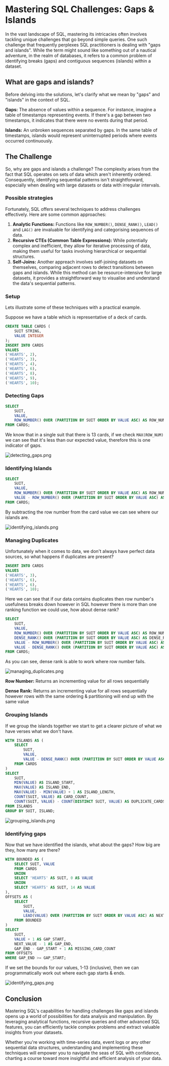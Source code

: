 # **Mastering SQL Challenges: Gaps & Islands**
In the vast landscape of SQL, mastering its intricacies often involves tackling unique challenges that go
beyond simple queries. One such challenge that frequently perplexes SQL practitioners is dealing with 
"gaps and islands". While the term might sound like something out of a nautical adventure, in the realm
of databases, it refers to a common problem of identifying breaks (gaps) and contiguous sequences
(islands) within a dataset.

## **What are gaps and islands?**
Before delving into the solutions, let's clarify what we mean by "gaps" and "islands" in the context of SQL.

**Gaps:** The absence of values within a sequence. For instance, imagine a table of timestamps representing events.
If there's a gap between two timestamps, it indicates that there were no events during that period.

**Islands:** An unbroken sequences separated by gaps. In the same table of timestamps, islands would represent
uninterrupted periods where events occurred continuously.

## **The Challenge**
So, why are gaps and islands a challenge? The complexity arises from the fact that SQL operates on sets of data
which aren't inherently ordered. Consequently, identifying sequential patterns isn't straightforward, especially 
when dealing with large datasets or data with irregular intervals.

### **Possible strategies**
Fortunately, SQL offers several techniques to address challenges effectively. Here are some common approaches:

1. **Analytic Functions:** Functions like `ROW_NUMBER()`, `DENSE_RANK()`, `LEAD()` and `LAG()` are invaluable
   for identifying and categorising sequences of data.
2. **Recursive CTEs (Common Table Expressions):** While potentially complex and inefficient, they allow for
   iterative processing of data, making them useful for tasks involving hierarchical or sequential structures.
3. **Self-Joins:** Another appreach involves self-joining datasets on themselves, comparing adjacent rows to
   detect transitions between gaps and islands. While this method can be resource-intensive for large datasets, 
   it provides a straightforward way to visualise and understand the data's sequential patterns.

### **Setup**
Lets illustrate some of these techniques with a practical example.

Suppose we have a table which is representative of a deck of cards.
~~~ sql
CREATE TABLE CARDS (
    SUIT STRING,
    VALUE INTEGER
);
INSERT INTO CARDS
VALUES
('HEARTS', 2),
('HEARTS', 3),
('HEARTS', 4),
('HEARTS', 6),
('HEARTS', 8),
('HEARTS', 9),
('HEARTS', 10);
~~~

### **Detecting Gaps**
~~~ sql
SELECT
    SUIT,
    VALUE,
    ROW_NUMBER() OVER (PARTITION BY SUIT ORDER BY VALUE ASC) AS ROW_NUM
FROM CARDS;
~~~

We know that in a single suit that there is 13 cards, if we check `MAX(ROW_NUM)` 
we can see that it's less than our expected value, therefore this is one indicator of gaps.

![detecting_gaps.png](detecting_gaps.png)

### **Identifying Islands**
~~~ sql
SELECT
    SUIT,
    VALUE,
    ROW_NUMBER() OVER (PARTITION BY SUIT ORDER BY VALUE ASC) AS ROW_NUM,
    VALUE - ROW_NUMBER() OVER (PARTITION BY SUIT ORDER BY VALUE ASC) AS ISLAND
FROM CARDS;
~~~

By subtracting the row number from the card value we can see where our islands are.

![identifying_islands.png](identifying_islands.png)

### **Managing Duplicates**
Unfortunately when it comes to data, we don't always have perfect data sources, 
so what happens if duplicates are present?
~~~ sql
INSERT INTO CARDS
VALUES
('HEARTS', 3),
('HEARTS', 6),
('HEARTS', 6),
('HEARTS', 10);
~~~

Here we can see that if our data contains duplicates then row number's usefulness breaks down however in SQL
however there is more than one ranking function we could use, how about dense rank?
~~~ sql
SELECT
    SUIT,
    VALUE,
    ROW_NUMBER() OVER (PARTITION BY SUIT ORDER BY VALUE ASC) AS ROW_NUMBER_VALUE,
    DENSE_RANK() OVER (PARTITION BY SUIT ORDER BY VALUE ASC) AS DENSE_RANK_VALUE,
    VALUE - ROW_NUMBER() OVER (PARTITION BY SUIT ORDER BY VALUE ASC) AS ROW_NUM_ISLAND,
    VALUE - DENSE_RANK() OVER (PARTITION BY SUIT ORDER BY VALUE ASC) AS DENSE_RANK_ISLAND
FROM CARDS;
~~~
As you can see, dense rank is able to work where row number fails.

![managing_duplicates.png](managing_duplicates.png)

**Row Number:** Returns an incrementing value for all rows sequentially

**Dense Rank:** Returns an incrementing value for all rows sequentially
however rows with the same ordering & partitioning will end up with the same value

### **Grouping Islands**
If we group the islands together we start to get a clearer picture of what we have verses what we don't have.
~~~ sql
WITH ISLANDS AS (
    SELECT
        SUIT,
        VALUE,
        VALUE - DENSE_RANK() OVER (PARTITION BY SUIT ORDER BY VALUE ASC) AS ISLAND
    FROM CARDS
)
SELECT
    SUIT,
    MIN(VALUE) AS ISLAND_START,
    MAX(VALUE) AS ISLAND_END,
    MAX(VALUE) - MIN(VALUE) + 1 AS ISLAND_LENGTH,
    COUNT(SUIT, VALUE) AS CARD_COUNT,
    COUNT(SUIT, VALUE) - COUNT(DISTINCT SUIT, VALUE) AS DUPLICATE_CARDS
FROM ISLANDS
GROUP BY SUIT, ISLAND;
~~~

![grouping_islands.png](grouping_islands.png)

### **Identifying gaps**
Now that we have identified the islands, what about the gaps? How big are they, how many are there?
~~~ sql
WITH BOUNDED AS (
    SELECT SUIT, VALUE
    FROM CARDS
    UNION
    SELECT 'HEARTS' AS SUIT, 0 AS VALUE
    UNION
    SELECT 'HEARTS' AS SUIT, 14 AS VALUE
),
OFFSETS AS (
    SELECT
        SUIT,
        VALUE,
        LEAD(VALUE) OVER (PARTITION BY SUIT ORDER BY VALUE ASC) AS NEXT_VALUE
    FROM BOUNDED
)
SELECT
    SUIT,
    VALUE + 1 AS GAP_START,
    NEXT_VALUE - 1 AS GAP_END,
    GAP_END - GAP_START + 1 AS MISSING_CARD_COUNT
FROM OFFSETS
WHERE GAP_END >= GAP_START;
~~~

If we set the bounds for our values, 1-13 (inclusive), then we can programmatically work out 
where each gap starts & ends.

![identifying_gaps.png](identifying_gaps.png)

## **Conclusion**
Mastering SQL's capabilities for handling challenges like gaps and islands opens up a world of possibilities
for data analysis and manipulation. By leveraging analytical functions, recursive queries and other advanced SQL
features, you can efficiently tackle complex problems and extract valuable insights from your datasets.

Whether you're working with time-series data, event logs or any other sequential data structures, understanding 
and implementing these techniques will empower you to navigate the seas of SQL with confidence, charting a course
toward more insightful and efficient analysis of your data.

